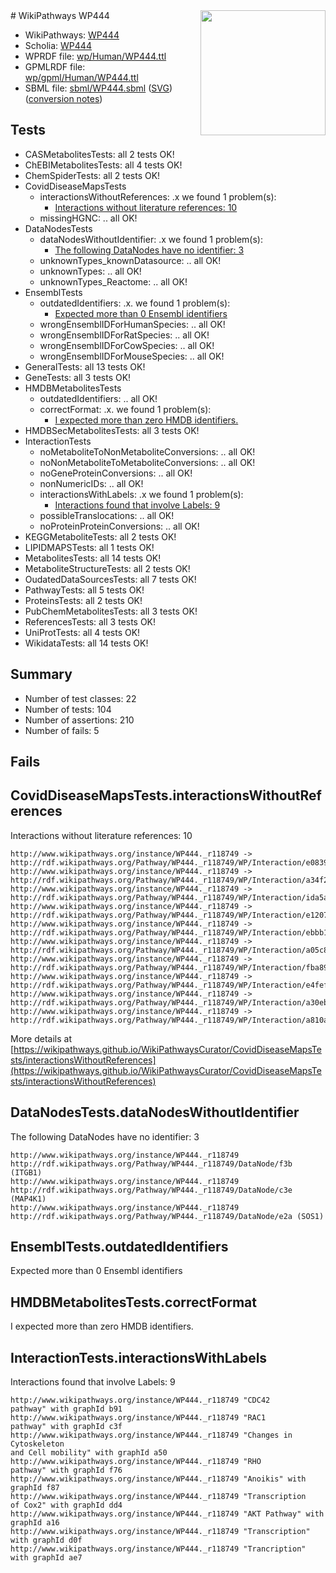 <img style="float: right; width: 200px" src="../logo.png" />
# WikiPathways WP444

* WikiPathways: [WP444](https://identifiers.org/wikipathways:WP444)
* Scholia: [WP444](https://scholia.toolforge.org/wikipathways/WP444)
* WPRDF file: [wp/Human/WP444.ttl](../wp/Human/WP444.ttl)
* GPMLRDF file: [wp/gpml/Human/WP444.ttl](../wp/gpml/Human/WP444.ttl)
* SBML file: [sbml/WP444.sbml](../sbml/WP444.sbml) ([SVG](../sbml/WP444.svg)) ([conversion notes](../sbml/WP444.txt))

## Tests
* CASMetabolitesTests: all 2 tests OK!
* ChEBIMetabolitesTests: all 4 tests OK!
* ChemSpiderTests: all 2 tests OK!
* CovidDiseaseMapsTests
    * interactionsWithoutReferences: .x we found 1 problem(s):
        * [Interactions without literature references: 10](#9701cce1)
    * missingHGNC: .. all OK!
* DataNodesTests
    * dataNodesWithoutIdentifier: .x we found 1 problem(s):
        * [The following DataNodes have no identifier: 3](#d2d32fa2)
    * unknownTypes_knownDatasource: .. all OK!
    * unknownTypes: .. all OK!
    * unknownTypes_Reactome: .. all OK!
* EnsemblTests
    * outdatedIdentifiers: .x. we found 1 problem(s):
        * [Expected more than 0 Ensembl identifiers](#f44398b7)
    * wrongEnsemblIDForHumanSpecies: .. all OK!
    * wrongEnsemblIDForRatSpecies: .. all OK!
    * wrongEnsemblIDForCowSpecies: .. all OK!
    * wrongEnsemblIDForMouseSpecies: .. all OK!
* GeneralTests: all 13 tests OK!
* GeneTests: all 3 tests OK!
* HMDBMetabolitesTests
    * outdatedIdentifiers: .. all OK!
    * correctFormat: .x. we found 1 problem(s):
        * [I expected more than zero HMDB identifiers.](#ad154c1e)
* HMDBSecMetabolitesTests: all 3 tests OK!
* InteractionTests
    * noMetaboliteToNonMetaboliteConversions: .. all OK!
    * noNonMetaboliteToMetaboliteConversions: .. all OK!
    * noGeneProteinConversions: .. all OK!
    * nonNumericIDs: .. all OK!
    * interactionsWithLabels: .x we found 1 problem(s):
        * [Interactions found that involve Labels: 9](#630d2680)
    * possibleTranslocations: .. all OK!
    * noProteinProteinConversions: .. all OK!
* KEGGMetaboliteTests: all 2 tests OK!
* LIPIDMAPSTests: all 1 tests OK!
* MetabolitesTests: all 14 tests OK!
* MetaboliteStructureTests: all 2 tests OK!
* OudatedDataSourcesTests: all 7 tests OK!
* PathwayTests: all 5 tests OK!
* ProteinsTests: all 2 tests OK!
* PubChemMetabolitesTests: all 3 tests OK!
* ReferencesTests: all 3 tests OK!
* UniProtTests: all 4 tests OK!
* WikidataTests: all 14 tests OK!


## Summary

* Number of test classes: 22
* Number of tests: 104
* Number of assertions: 210
* Number of fails: 5

## Fails

<a name="9701cce1" />

## CovidDiseaseMapsTests.interactionsWithoutReferences

Interactions without literature references: 10
```
http://www.wikipathways.org/instance/WP444._r118749 -> http://rdf.wikipathways.org/Pathway/WP444._r118749/WP/Interaction/e0839
http://www.wikipathways.org/instance/WP444._r118749 -> http://rdf.wikipathways.org/Pathway/WP444._r118749/WP/Interaction/a34f2
http://www.wikipathways.org/instance/WP444._r118749 -> http://rdf.wikipathways.org/Pathway/WP444._r118749/WP/Interaction/ida5af703f
http://www.wikipathways.org/instance/WP444._r118749 -> http://rdf.wikipathways.org/Pathway/WP444._r118749/WP/Interaction/e1207
http://www.wikipathways.org/instance/WP444._r118749 -> http://rdf.wikipathways.org/Pathway/WP444._r118749/WP/Interaction/ebbb1
http://www.wikipathways.org/instance/WP444._r118749 -> http://rdf.wikipathways.org/Pathway/WP444._r118749/WP/Interaction/a05c8
http://www.wikipathways.org/instance/WP444._r118749 -> http://rdf.wikipathways.org/Pathway/WP444._r118749/WP/Interaction/fba89
http://www.wikipathways.org/instance/WP444._r118749 -> http://rdf.wikipathways.org/Pathway/WP444._r118749/WP/Interaction/e4fef
http://www.wikipathways.org/instance/WP444._r118749 -> http://rdf.wikipathways.org/Pathway/WP444._r118749/WP/Interaction/a30eb
http://www.wikipathways.org/instance/WP444._r118749 -> http://rdf.wikipathways.org/Pathway/WP444._r118749/WP/Interaction/a810a
```

More details at [https://wikipathways.github.io/WikiPathwaysCurator/CovidDiseaseMapsTests/interactionsWithoutReferences](https://wikipathways.github.io/WikiPathwaysCurator/CovidDiseaseMapsTests/interactionsWithoutReferences)

<a name="d2d32fa2" />

## DataNodesTests.dataNodesWithoutIdentifier

The following DataNodes have no identifier: 3
```
http://www.wikipathways.org/instance/WP444._r118749 http://rdf.wikipathways.org/Pathway/WP444._r118749/DataNode/f3b (ITGB1)
http://www.wikipathways.org/instance/WP444._r118749 http://rdf.wikipathways.org/Pathway/WP444._r118749/DataNode/c3e (MAP4K1)
http://www.wikipathways.org/instance/WP444._r118749 http://rdf.wikipathways.org/Pathway/WP444._r118749/DataNode/e2a (SOS1)
```

<a name="f44398b7" />

## EnsemblTests.outdatedIdentifiers

Expected more than 0 Ensembl identifiers
<a name="ad154c1e" />

## HMDBMetabolitesTests.correctFormat

I expected more than zero HMDB identifiers.
<a name="630d2680" />

## InteractionTests.interactionsWithLabels

Interactions found that involve Labels: 9
```
http://www.wikipathways.org/instance/WP444._r118749 "CDC42
pathway" with graphId b91
http://www.wikipathways.org/instance/WP444._r118749 "RAC1
pathway" with graphId c3f
http://www.wikipathways.org/instance/WP444._r118749 "Changes in Cytoskeleton
and Cell mobility" with graphId a50
http://www.wikipathways.org/instance/WP444._r118749 "RHO
pathway" with graphId f76
http://www.wikipathways.org/instance/WP444._r118749 "Anoikis" with graphId f87
http://www.wikipathways.org/instance/WP444._r118749 "Transcription
of Cox2" with graphId dd4
http://www.wikipathways.org/instance/WP444._r118749 "AKT Pathway" with graphId a16
http://www.wikipathways.org/instance/WP444._r118749 "Transcription" with graphId d0f
http://www.wikipathways.org/instance/WP444._r118749 "Trancription" with graphId ae7
```


